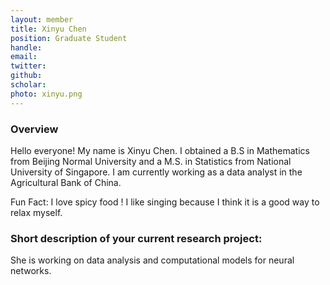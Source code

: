 ```yaml
---
layout: member
title: Xinyu Chen 
position: Graduate Student
handle: 
email:  
twitter:
github:
scholar: 
photo: xinyu.png
---
```


### Overview

Hello everyone! My name is Xinyu Chen. I obtained a B.S in Mathematics from Beijing Normal University and a M.S. in Statistics from National University of Singapore. I am currently working as a data analyst in the Agricultural Bank of China. 

Fun Fact: I love spicy food ! I like singing because I think it is a good way to relax myself. 

### Short description of your current research project:

She is working on data analysis and computational models for neural networks.  
